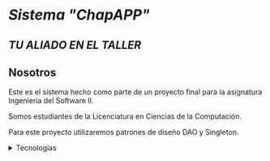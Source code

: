 # ***Sistema "ChapAPP"***
## *TU ALIADO EN EL TALLER*

## Nosotros
Este es el sistema hecho como parte de un proyecto final para la asignatura Ingenieria del Software II.

Somos estudiantes de la Licenciatura en Ciencias de la Computación.

Para este proyecto utilizaremos patrones de diseño DAO y Singleton.

<details>
<summary>Tecnologías</summary>
Para realizar este proyecto utilizamos las siguientes tecnologías:
  
- Java: como lenguaje principal.

- SQL: Como lenguaje para realizar nuestra Base de Datos.

- JavaFX: Para realizar la interfaz gráfica de nuestro sistema.
</details>
